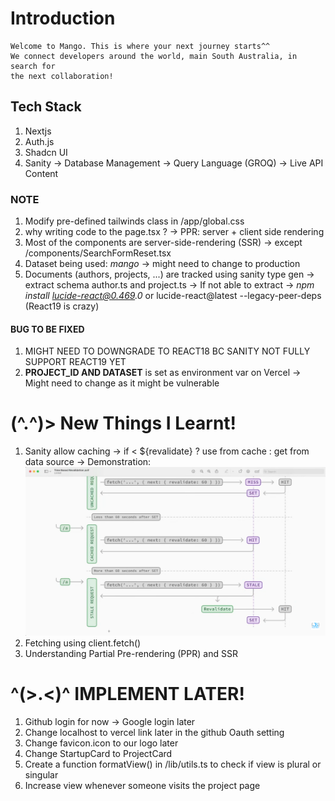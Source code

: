 # Introduction

    Welcome to Mango. This is where your next journey starts^^
    We connect developers around the world, main South Australia, in search for
    the next collaboration!

## Tech Stack

1. Nextjs
2. Auth.js
3. Shadcn UI
4. Sanity
   -> Database Management
   -> Query Language (GROQ)
   -> Live API Content

### NOTE

1. Modify pre-defined tailwinds class in /app/global.css
2. why writing code to the page.tsx ? -> PPR: server + client side rendering
3. Most of the components are server-side-rendering (SSR) -> except /components/SearchFormReset.tsx
4. Dataset being used: _mango_ -> might need to change to production
5. Documents (authors, projects, ...) are tracked using sanity type gen
   -> extract schema author.ts and project.ts
   -> If not able to extract -> _npm install lucide-react@0.469.0_ or lucide-react@latest --legacy-peer-deps (React19 is crazy)

#### BUG TO BE FIXED

1. MIGHT NEED TO DOWNGRADE TO REACT18 BC SANITY NOT FULLY SUPPORT REACT19 YET
2. **PROJECT_ID AND DATASET** is set as environment var on Vercel
   -> Might need to change as it might be vulnerable

# (^.^)> New Things I Learnt!

1. Sanity allow caching -> if < ${revalidate} ? use from cache : get from data source
   -> Demonstration: ![alt text](image.png)
2. Fetching using client.fetch()
3. Understanding Partial Pre-rendering (PPR) and SSR

# ^(>.<)^ IMPLEMENT LATER!

1. Github login for now -> Google login later
2. Change localhost to vercel link later in the github Oauth setting
3. Change favicon.icon to our logo later
4. Change StartupCard to ProjectCard
5. Create a function formatView() in /lib/utils.ts to check if view is plural or singular
6. Increase view whenever someone visits the project page
